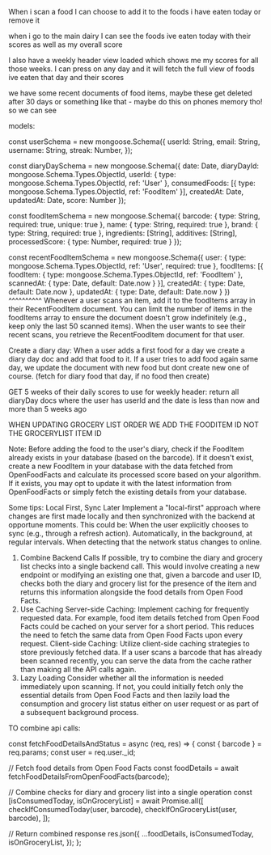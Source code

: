 When i scan a food I can choose to add it to the foods i have eaten today or remove it

when i go to the main dairy I can see the foods ive eaten today with their scores as well as my overall score

I also have a weekly header view loaded which shows me my scores for all those weeks. I can press on any day and it will fetch the full view of foods ive eaten that day and their scores

we have some recent documents of food items, maybe these get deleted after 30 days or something like that - maybe do this on phones memory tho! so we can see

models:

const userSchema = new mongoose.Schema({
userId: String,
email: String,
username: String,
streak: Number,
});

const diaryDaySchema = new mongoose.Schema({
date: Date,
diaryDayId: mongoose.Schema.Types.ObjectId,
userId: { type: mongoose.Schema.Types.ObjectId, ref: 'User' },
consumedFoods: [{ type: mongoose.Schema.Types.ObjectId, ref: 'FoodItem' }],
createdAt: Date,
updatedAt: Date,
score: Number
});

const foodItemSchema = new mongoose.Schema({
barcode: { type: String, required: true, unique: true },
name: { type: String, required: true },
brand: { type: String, required: true },
ingredients: [String],
additives: [String],
processedScore: { type: Number, required: true }
});

const recentFoodItemSchema = new mongoose.Schema({
  user: { type: mongoose.Schema.Types.ObjectId, ref: 'User', required: true },
  foodItems: [{
  foodItem: { type: mongoose.Schema.Types.ObjectId, ref: 'FoodItem' },
  scannedAt: { type: Date, default: Date.now }
  }],
  createdAt: { type: Date, default: Date.now },
  updatedAt: { type: Date, default: Date.now }
})
^^^^^^^^^^
Whenever a user scans an item, add it to the foodItems array in their RecentFoodItem document.
You can limit the number of items in the foodItems array to ensure the document doesn't grow indefinitely (e.g., keep only the last 50 scanned items).
When the user wants to see their recent scans, you retrieve the RecentFoodItem document for that user.

Create a diary day:
When a user adds a first food for a day we create a diary day doc and add that food to it. If a user tries to add food again same day, we update the document with new food but dont create new one of course. (fetch for diary food that day, if no food then create)

GET 5 weeks of their daily scores to use for weekly header:
return all diaryDay docs where the user has userId and the date is less than now and more than 5 weeks ago

WHEN UPDATING GROCERY LIST ORDER WE ADD THE FOODITEM ID NOT THE
GROCERYLIST ITEM ID


Note:
Before adding the food to the user's diary, check if the FoodItem already exists in your database (based on the barcode).
If it doesn't exist, create a new FoodItem in your database with the data fetched from OpenFoodFacts and calculate its processed score based on your algorithm.
If it exists, you may opt to update it with the latest information from OpenFoodFacts or simply fetch the existing details from your database.

Some tips: 
Local First, Sync Later
Implement a "local-first" approach where changes are first made locally and then synchronized with the backend at opportune moments. This could be:
When the user explicitly chooses to sync (e.g., through a refresh action).
Automatically, in the background, at regular intervals.
When detecting that the network status changes to online.
1. Combine Backend Calls
If possible, try to combine the diary and grocery list checks into a single backend call. This would involve creating a new endpoint or modifying an existing one that, given a barcode and user ID, checks both the diary and grocery list for the presence of the item and returns this information alongside the food details from Open Food Facts.
2. Use Caching
Server-side Caching: Implement caching for frequently requested data. For example, food item details fetched from Open Food Facts could be cached on your server for a short period. This reduces the need to fetch the same data from Open Food Facts upon every request.
Client-side Caching: Utilize client-side caching strategies to store previously fetched data. If a user scans a barcode that has already been scanned recently, you can serve the data from the cache rather than making all the API calls again.
3. Lazy Loading
Consider whether all the information is needed immediately upon scanning. If not, you could initially fetch only the essential details from Open Food Facts and then lazily load the consumption and grocery list status either on user request or as part of a subsequent background process.


TO combine api calls:

const fetchFoodDetailsAndStatus = async (req, res) => {
  const { barcode } = req.params;
  const user = req.user._id;

  // Fetch food details from Open Food Facts
  const foodDetails = await fetchFoodDetailsFromOpenFoodFacts(barcode);

  // Combine checks for diary and grocery list into a single operation
  const [isConsumedToday, isOnGroceryList] = await Promise.all([
    checkIfConsumedToday(user, barcode),
    checkIfOnGroceryList(user, barcode),
  ]);

  // Return combined response
  res.json({
    ...foodDetails,
    isConsumedToday,
    isOnGroceryList,
  });
};